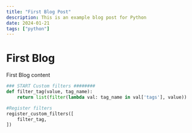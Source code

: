 ```yaml
---
title: "First Blog Post"
description: This is an example blog post for Python
date: 2024-01-21
tags: ["python"]
---
```


# First Blog

First Blog content

```python
### START Custom filters ########
def filter_tag(value, tag_name):
    return list(filter(lambda val: tag_name in val['tags'], value))

#Register filters
register_custom_filters([
    filter_tag,
])
```


